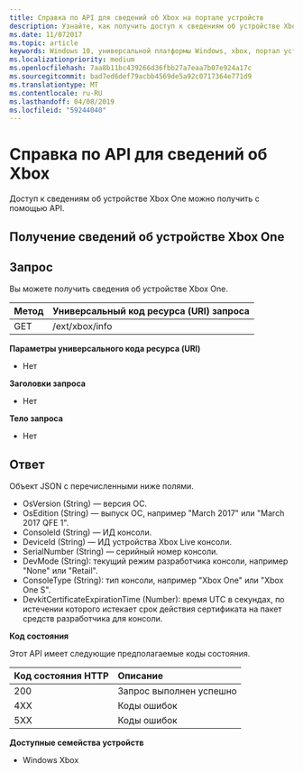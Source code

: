 ```yaml
---
title: Справка по API для сведений об Xbox на портале устройств
description: Узнайте, как получить доступ к сведениям об устройстве Xbox.
ms.date: 11/072017
ms.topic: article
keywords: Windows 10, универсальной платформы Windows, xbox, портал устройств
ms.localizationpriority: medium
ms.openlocfilehash: 7aa8b11bc439266d36fbb27a7eaa7b07e924a17c
ms.sourcegitcommit: bad7ed6def79acbb4569de5a92c0717364e771d9
ms.translationtype: MT
ms.contentlocale: ru-RU
ms.lasthandoff: 04/08/2019
ms.locfileid: "59244040"
---
```

# <a name="xbox-info-api-reference"></a>Справка по API для сведений об Xbox   
Доступ к сведениям об устройстве Xbox One можно получить с помощью API.

## <a name="get-xbox-one-device-information"></a>Получение сведений об устройстве Xbox One

## <a name="request"></a>Запрос

Вы можете получить сведения об устройстве Xbox One.

Метод      | Универсальный код ресурса (URI) запроса
:------     | :-----
GET | /ext/xbox/info

**Параметры универсального кода ресурса (URI)**

- Нет

**Заголовки запроса**

- Нет

**Тело запроса**

- Нет

## <a name="response"></a>Ответ
Объект JSON с перечисленными ниже полями.

* OsVersion (String) — версия ОС.
* OsEdition (String) — выпуск ОС, например "March 2017" или "March 2017 QFE 1".
* ConsoleId (String) — ИД консоли.
* DeviceId (String) — ИД устройства Xbox Live консоли.
* SerialNumber (String) — серийный номер консоли.
* DevMode (String): текущий режим разработчика консоли, например "None" или "Retail".
* ConsoleType (String): тип консоли, например "Xbox One" или "Xbox One S".
* DevkitCertificateExpirationTime (Number): время UTC в секундах, по истечении которого истекает срок действия сертификата на пакет средств разработчика для консоли.

**Код состояния**

Этот API имеет следующие предполагаемые коды состояния.

Код состояния HTTP      | Описание
:------     | :-----
200 | Запрос выполнен успешно
4XX | Коды ошибок
5XX | Коды ошибок

**Доступные семейства устройств**

* Windows Xbox